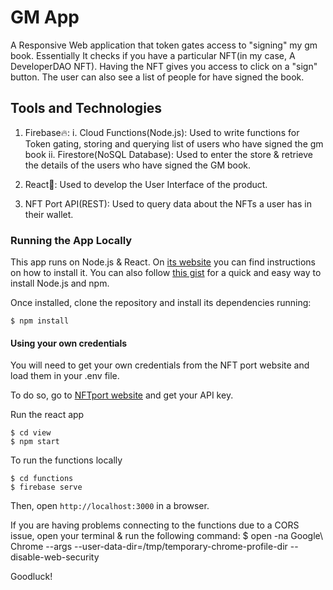 # GM App

A Responsive Web application that token gates access to "signing" my gm book. Essentially It checks if you have a particular NFT(in my case, A DeveloperDAO NFT). Having the NFT gives you access to click on a "sign" button. The user can also see a list of people for have signed the book.


## Tools and Technologies
1. Firebase🔥:
    i. Cloud Functions(Node.js): Used to write functions for Token gating, storing and querying list of users who have signed the gm book
    ii. Firestore(NoSQL Database): Used to enter the store & retrieve the details of the users who have signed the GM book.

2. React💫: Used to develop the User Interface of the product.

3. NFT Port API(REST): Used to query data about the NFTs a user has in their wallet.

### Running the App Locally

This app runs on Node.js & React. On [its website](http://www.nodejs.org/download/) you can find instructions on how to install it. You can also follow [this gist](https://gist.github.com/isaacs/579814) for a quick and easy way to install Node.js and npm.

Once installed, clone the repository and install its dependencies running:

    $ npm install

#### Using your own credentials

You will need to get your own credentials from the NFT port website and load them in your .env file.

To do so, go to [NFTport website](https://www.nftport.xyz) and get your API key.

Run the react app

    $ cd view
    $ npm start

To run the functions locally

    $ cd functions
    $ firebase serve

Then, open `http://localhost:3000` in a browser.

If you are having problems connecting to the functions due to a CORS issue, open your terminal & run the following command:
    $ open -na Google\ Chrome --args --user-data-dir=/tmp/temporary-chrome-profile-dir --disable-web-security

Goodluck!

 
